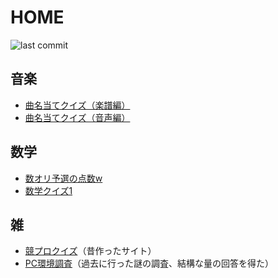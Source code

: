 # HOME
![last commit](https://img.shields.io/github/last-commit/tenorist/notes?color=aquamarine)

## 音楽
- [曲名当てクイズ（楽譜編）](music/musiq-score.md)
- [曲名当てクイズ（音声編）](music/musiq-sound.md)

## 数学
- [数オリ予選の点数w](math/yo.md)
- [数学クイズ1](math/quiz1/gate.md)

## 雑
- [競プロクイズ](https://tenory.wixsite.com/kyopro-quiz1)（昔作ったサイト）
- [PC環境調査](others/pc-survey.pdf)（過去に行った謎の調査、結構な量の回答を得た）